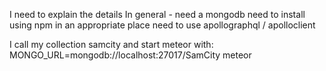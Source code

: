 I need to explain the details
In general - need a mongodb
need to install using npm in an appropriate place
need to use apollographql / apolloclient

I call my collection samcity and start meteor with:
MONGO_URL=mongodb://localhost:27017/SamCity meteor
